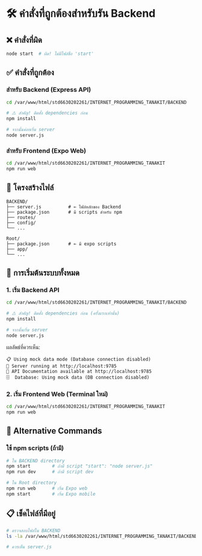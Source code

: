 # 🛠️ คำสั่งที่ถูกต้องสำหรับรัน Backend

## ❌ คำสั่งที่ผิด

```bash
node start  # ผิด! ไม่มีไฟล์ชื่อ 'start'
```

## ✅ คำสั่งที่ถูกต้อง

### สำหรับ Backend (Express API)

```bash
cd /var/www/html/std6630202261/INTERNET_PROGRAMMING_TANAKIT/BACKEND

# ⚠️ สำคัญ! ติดตั้ง dependencies ก่อน
npm install

# จากนั้นค่อยเริ่ม server
node server.js
```

### สำหรับ Frontend (Expo Web)

```bash
cd /var/www/html/std6630202261/INTERNET_PROGRAMMING_TANAKIT
npm run web
```

## 📁 โครงสร้างไฟล์

```
BACKEND/
├── server.js          # ← ไฟล์หลักของ Backend
├── package.json       # มี scripts สำหรับ npm
├── routes/
├── config/
└── ...

Root/
├── package.json       # ← มี expo scripts
├── app/
└── ...
```

## 🚀 การเริ่มต้นระบบทั้งหมด

### 1. เริ่ม Backend API

```bash
cd /var/www/html/std6630202261/INTERNET_PROGRAMMING_TANAKIT/BACKEND

# ⚠️ สำคัญ! ติดตั้ง dependencies ก่อน (ครั้งแรกเท่านั้น)
npm install

# จากนั้นเริ่ม server
node server.js
```

ผลลัพธ์ที่ควรเห็น:

```
📋 Using mock data mode (Database connection disabled)
🚀 Server running at http://localhost:9785
📖 API Documentation available at http://localhost:9785
🗄️  Database: Using mock data (DB connection disabled)
```

### 2. เริ่ม Frontend Web (Terminal ใหม่)

```bash
cd /var/www/html/std6630202261/INTERNET_PROGRAMMING_TANAKIT
npm run web
```

## 🔧 Alternative Commands

### ใช้ npm scripts (ถ้ามี)

```bash
# ใน BACKEND directory
npm start        # ถ้ามี script "start": "node server.js"
npm run dev      # ถ้ามี script dev

# ใน Root directory  
npm run web      # เริ่ม Expo web
npm start        # เริ่ม Expo mobile
```

## 📋 เช็คไฟล์ที่มีอยู่

```bash
# ตรวจสอบไฟล์ใน BACKEND
ls -la /var/www/html/std6630202261/INTERNET_PROGRAMMING_TANAKIT/BACKEND/

# ควรเห็น server.js
```
